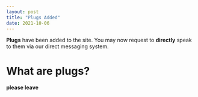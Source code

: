 ```yaml
---
layout: post
title: "Plugs Added"
date: 2021-10-06
---
```


**Plugs** have been added to the site. You may now request to **directly** speak to them via our direct messaging system.

# What are plugs?
**please leave**
